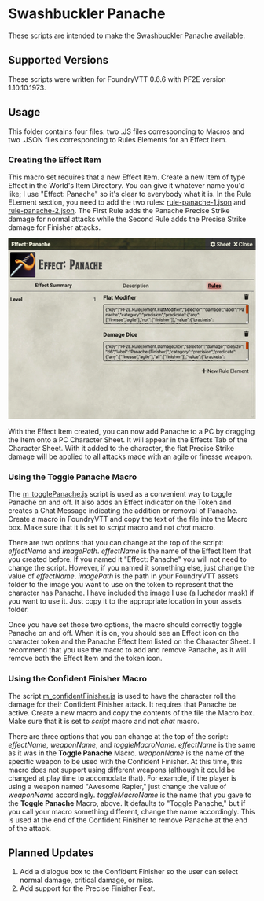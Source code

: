 # Swashbuckler Panache

These scripts are intended to make the Swashbuckler Panache available.

## Supported Versions

These scripts were written for FoundryVTT 0.6.6 with PF2E version 1.10.10.1973.

## Usage

This folder contains four files: two .JS files corresponding to Macros and two .JSON files corresponding to Rules Elements for an Effect Item.

### Creating the Effect Item

This macro set requires that a new Effect Item. Create a new Item of type Effect in the World's Item Directory. You can give it whatever name you'd like; I use "Effect: Panache" so it's clear to everybody what it is. In the Rule ELement section, you need to add the two rules: [rule-panache-1.json](./rule-panache-1.json) and [rule-panache-2.json](./rule-panache-2.json). The First Rule adds the Panache Precise Strike damage for normal attacks while the Second Rule adds the Precise Strike damage for Finisher attacks.

![Image of the Panache Effect Item](./effect-panache.png)

With the Effect Item created, you can now add Panache to a PC by dragging the Item onto a PC Character Sheet. It will appear in the Effects Tab of the Character Sheet. With it added to the character, the flat Precise Strike damage will be applied to all attacks made with an agile or finesse weapon.

### Using the Toggle Panache Macro

The [m_togglePanache.js](./m_togglePanache.js) script is used as a convenient way to toggle Panache on and off. It also adds an Effect indicator on the Token and creates a Chat Message indicating the addition or removal of Panache. Create a macro in FoundryVTT and copy the text of the file into the Macro box. Make sure that it is set to *script* macro and not *chat* macro.

There are two options that you can change at the top of the script: *effectName* and *imagePath*. *effectName* is the name of the Effect Item that you created before. If you named it "Effect: Panache" you will not need to change the script. However, if you named it something else, just change the value of *effectName*. *imagePath* is the path in your FoundryVTT assets folder to the image you want to use on the token to represent that the character has Panache. I have included the image I use (a luchador mask) if you want to use it. Just copy it to the appropriate location in your assets folder.

Once you have set those two options, the macro should correctly toggle Panache on and off. When it is on, you should see an Effect icon on the character token and the Panache Effect Item listed on the Character Sheet. I recommend that you use the macro to add and remove Panache, as it will remove both the Effect Item and the token icon.

### Using the Confident Finisher Macro

The script [m_confidentFinisher.js](./m_confidentFinisher.js) is used to have the character roll the damage for their Confident Finisher attack. It requires that Panache be active. Create a new macro and copy the contents of the file the Macro box. Make sure that it is set to *script* macro and not *chat* macro.

There are three options that you can change at the top of the script: *effectName*, *weaponName*, and *toggleMacroName*. *effectName* is the same as it was in the **Toggle Panache** Macro. *weaponName* is the name of the specific weapon to be used with the Confident Finisher. At this time, this macro does not support using different weapons (although it could be changed at play time to accomodate that). For example, if the player is using a weapon named "Awesome Rapier," just change the value of *weaponName* accordingly. *toggleMacroName* is the name that you gave to the **Toggle Panache** Macro, above. It defaults to "Toggle Panache," but if you call your macro something different, change the name accordingly. This is used at the end of the Confident Finisher to remove Panache at the end of the attack.

## Planned Updates

1. Add a dialogue box to the Confident Finisher so the user can select normal damage, critical damage, or miss.
2. Add support for the Precise Finisher Feat.